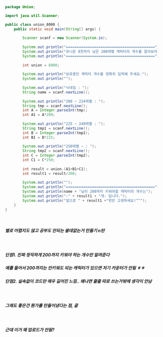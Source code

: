 ```java
package Union;

import java.util.Scanner;

public class union_8000 {
	public static void main(String[] args) {
		
		Scanner scanf = new Scanner(System.in);
		
		System.out.println("=========================================");
		System.out.println("유니온 8천까지 남은 200레벨 캐릭터의 개수를 알아보자.");
		System.out.println("=========================================");
		
		int union = 8000;
		
		System.out.println("보유중인 캐릭터 개수를 정확히 입력해 주세요.");
		System.out.println("");
		
		System.out.println("닉네임 : ");
		String name = scanf.nextLine();
		
		System.out.println("200 ~ 224레벨 : ");
		String tmp = scanf.nextLine();
		int A = Integer.parseInt(tmp);
		int A1 = A*200;
		
		System.out.println("225 ~ 249레벨 : ");
		String tmp1 = scanf.nextLine();
		int B = Integer.parseInt(tmp1);
		int B1 = B*225;
		
		System.out.println("250레벨 ~ : ");
		String tmp2 = scanf.nextLine();
		int C = Integer.parseInt(tmp2);
		int C1 = C*250;
		
		int result = union-(A1+B1+C1);
		int result1 = result/200;
		
		System.out.println("");
		System.out.println("=========================================");
		System.out.println(name + "님이 200까지 키워야할 캐릭터의 개수는");
		System.out.println("☆" + result1 + "개☆ 입니다.");
		System.out.println("앞으로 " + result1 +"번만 고생하세요!^^");
	}
}
```
<br>
<h5>별로 어렵지도 않고 공부도 안되는 쓸데없는거 만들기 n탄</h5><br>
<h5>단점1. 진짜 정직하게 200까지 키워야 하는 개수만 알려준다</h5>
<h5>예를 들어서 200까지는 안키워도 되는 캐릭터가 있으면 저기 카운터가 안됨 ㅎㅎ</h5>
<h5>단점2. 실속없이 코드만 매우 길어진 느낌.. 왜냐면 줄줄 따로 쓰는거밖에 생각이 안남</h5><br>
<h5>그래도 좋은건 뭔가를 만들어냈다는 점, 끝</h5><br>
<h5>근데 이거 왜 업로드가 안됨?</h5><br>
